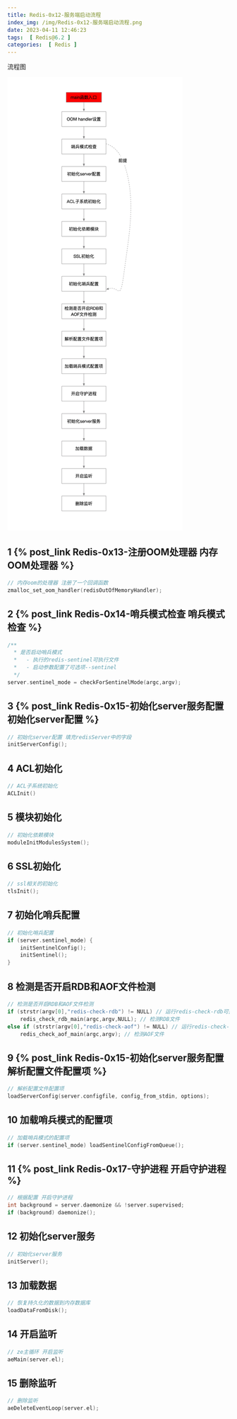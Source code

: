 ```yaml
---
title: Redis-0x12-服务端启动流程
index_img: /img/Redis-0x12-服务端启动流程.png
date: 2023-04-11 12:46:23
tags:  [ Redis@6.2 ]
categories:  [ Redis ]
---
```


流程图

![](Redis-0x12-服务端启动流程/image-20230411213917369.png)

## 1 {% post_link Redis-0x13-注册OOM处理器 内存OOM处理器 %}

```c
// 内存oom的处理器 注册了一个回调函数
zmalloc_set_oom_handler(redisOutOfMemoryHandler);
```

## 2 {% post_link Redis-0x14-哨兵模式检查 哨兵模式检查 %}

```c
/**
  * 是否启动哨兵模式
  *   - 执行的redis-sentinel可执行文件
  *   - 启动参数配置了可选项--sentinel
  */
server.sentinel_mode = checkForSentinelMode(argc,argv);
```

## 3 {% post_link Redis-0x15-初始化server服务配置 初始化server配置 %}

```c
// 初始化server配置 填充redisServer中的字段
initServerConfig();
```

## 4 ACL初始化

```c
// ACL子系统初始化
ACLInit()
```

## 5 模块初始化

```c
// 初始化依赖模块
moduleInitModulesSystem();
```

## 6 SSL初始化

```c
// ssl相关的初始化
tlsInit();
```

## 7 初始化哨兵配置

```c
// 初始化哨兵配置
if (server.sentinel_mode) {
    initSentinelConfig();
    initSentinel();
}
```

## 8 检测是否开启RDB和AOF文件检测

```c
// 检测是否开启RDB和AOF文件检测
if (strstr(argv[0],"redis-check-rdb") != NULL) // 运行redis-check-rdb可执行文件
    redis_check_rdb_main(argc,argv,NULL); // 检测RDB文件
else if (strstr(argv[0],"redis-check-aof") != NULL) // 运行redis-check-aof可执行文件
    redis_check_aof_main(argc,argv); // 检测AOF文件
```

## 9 {% post_link Redis-0x15-初始化server服务配置 解析配置文件配置项 %}

```c
// 解析配置文件配置项
loadServerConfig(server.configfile, config_from_stdin, options);
```

## 10 加载哨兵模式的配置项

```c
// 加载哨兵模式的配置项
if (server.sentinel_mode) loadSentinelConfigFromQueue();
```

## 11 {% post_link Redis-0x17-守护进程 开启守护进程 %}

```c
// 根据配置 开启守护进程
int background = server.daemonize && !server.supervised;
if (background) daemonize();
```

## 12 初始化server服务

```c
// 初始化server服务
initServer();
```

## 13 加载数据

```c
// 恢复持久化的数据到内存数据库
loadDataFromDisk();
```

## 14 开启监听

```c
// ze主循环 开启监听
aeMain(server.el);
```

## 15 删除监听

```c
// 删除监听
aeDeleteEventLoop(server.el);
```

